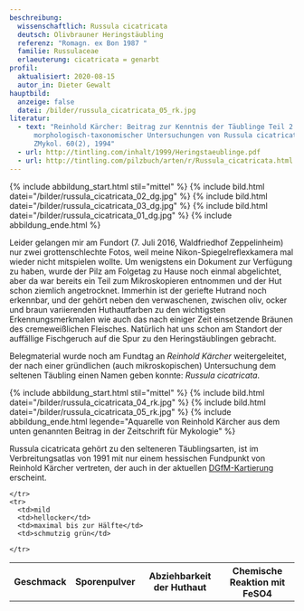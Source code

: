 ```yaml
---
beschreibung:
  wissenschaftlich: Russula cicatricata
  deutsch: Olivbrauner Heringstäubling
  referenz: "Romagn. ex Bon 1987 "
  familie: Russulaceae
  erlaeuterung: cicatricata = genarbt
profil:
  aktualisiert: 2020-08-15
  autor_in: Dieter Gewalt
hauptbild:
  anzeige: false
  datei: /bilder/russula_cicatricata_05_rk.jpg
literatur:
  - text: "Reinhold Kärcher: Beitrag zur Kenntnis der Täublinge Teil 2 – Ergebnisse
      morphologisch-taxonomischer Untersuchungen von Russula cicatricata in
      ZMykol. 60(2), 1994"
  - url: http://tintling.com/inhalt/1999/Heringstaeublinge.pdf
  - url: http://tintling.com/pilzbuch/arten/r/Russula_cicatricata.html
---
```

{% include abbildung_start.html stil="mittel" %}
{% include bild.html datei="/bilder/russula_cicatricata_02_dg.jpg" %}
{% include bild.html datei="/bilder/russula_cicatricata_03_dg.jpg" %}
{% include bild.html datei="/bilder/russula_cicatricata_01_dg.jpg" %}
{% include abbildung_ende.html %}

Leider gelangen mir am Fundort (7. Juli 2016, Waldfriedhof Zeppelinheim) nur zwei grottenschlechte Fotos, weil meine Nikon-Spiegelreflexkamera mal wieder nicht mitspielen wollte. Um wenigstens ein Dokument zur Verfügung zu haben, wurde der Pilz am Folgetag zu Hause noch einmal abgelichtet, aber da war bereits ein Teil zum Mikroskopieren entnommen und der Hut schon ziemlich angetrocknet. Immerhin ist der geriefte Hutrand noch erkennbar, und der gehört neben den verwaschenen, zwischen oliv, ocker und braun variierenden Huthautfarben zu den wichtigsten Erkennungsmerkmalen wie auch das nach einiger Zeit einsetzende Bräunen des cremeweißlichen Fleisches. Natürlich hat uns schon am Standort der auffällige Fischgeruch auf die Spur zu den Heringstäublingen gebracht.

Belegmaterial wurde noch am Fundtag an *Reinhold Kärcher* weitergeleitet, der nach einer gründlichen (auch mikroskopischen) Untersuchung dem seltenen Täubling einen Namen geben konnte: *Russula cicatricata*.

{% include abbildung_start.html stil="mittel" %}
{% include bild.html datei="/bilder/russula_cicatricata_04_rk.jpg" %}
{% include bild.html datei="/bilder/russula_cicatricata_05_rk.jpg" %}
{% include abbildung_ende.html legende="Aquarelle von Reinhold Kärcher aus dem unten genannten Beitrag in der Zeitschrift für Mykologie" %}

Russula cicatricata gehört zu den selteneren Täublingsarten, ist im Verbreitungsatlas von 1991 mit nur einem hessischen Fundpunkt von Reinhold Kärcher vertreten, der auch in der aktuellen [DGfM-Kartierung](http://hessen.pilze-deutschland.de/organismen/russula-cicatricata-romagn-ex-bon-1987) erscheint.



<div class="table-responsive">
  <table class="table taeubling">
    <tr>
      <th rowspan="2">Geschmack</th>
      <th rowspan="2">Sporenpulver</th>
      <th rowspan="2">Abziehbarkeit der Huthaut</th>
      <th colspan="3" class="text-center">Chemische Reaktion mit FeSO4</th>
    </tr>
    <tr>
      
      
    </tr>
    <tr>
      <td>mild
      <td>hellocker</td>
      <td>maximal bis zur Hälfte</td>
      <td>schmutzig grün</td>
       
    </tr>
  </table>
</div>



